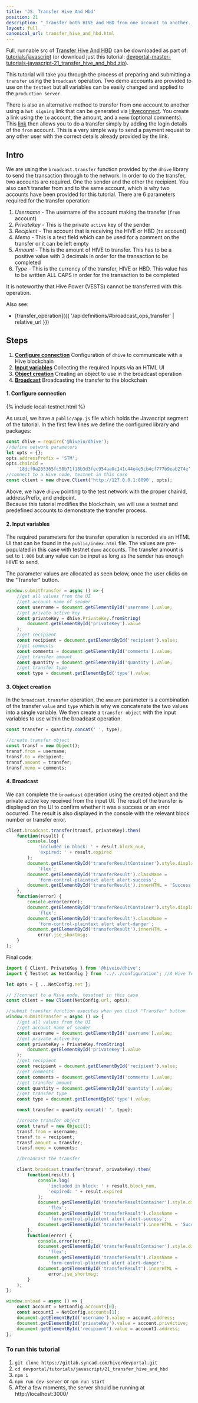 ```yaml
---
title: 'JS: Transfer Hive And Hbd'
position: 21
description: "_Transfer both HIVE and HBD from one account to another._"
layout: full
canonical_url: transfer_hive_and_hbd.html
---
```

Full, runnable src of [Transfer Hive And HBD](https://gitlab.syncad.com/hive/devportal/-/tree/master/tutorials/javascript/21_transfer_hive_and_hbd) can be downloaded as part of: [tutorials/javascript](https://gitlab.syncad.com/hive/devportal/-/tree/master/tutorials/javascript) (or download just this tutorial: [devportal-master-tutorials-javascript-21_transfer_hive_and_hbd.zip](https://gitlab.syncad.com/hive/devportal/-/archive/master/devportal-master.zip?path=tutorials/javascript/21_transfer_hive_and_hbd)).


This tutorial will take you through the process of preparing and submitting a `transfer` using the `broadcast` operation. Two demo accounts are provided to use on the `testnet` but all variables can be easily changed and applied to the `production server`.

There is also an alternative method to transfer from one account to another using a `hot signing` link that can be generated via [Hiveconnect](https://hivesigner.com/sign/). You create a link using the `to` account, the amount, and a `memo` (optional comments). This [link](https://hivesigner.com/sign/transfer?to=hiveio&amount=1.000%20HIVE) then allows you to do a transfer simply by adding the login details of the `from` account. This is a very simple way to send a payment request to any other user with the correct details already provided by the link.

## Intro

We are using the `broadcast.transfer` function provided by the `dhive` library to send the transaction through to the network. In order to do the transfer, two accounts are required. One the sender and the other the recipient. You also can't transfer from and to the same account, which is why two accounts have been provided for this tutorial. There are 6 parameters required for the transfer operation:

1.  _Username_ - The username of the account making the transfer (`from` account)
2.  _Privatekey_ - This is the private `active` key of the sender
3.  _Recipient_ - The account that is receiving the HIVE or HBD (`to` account)
4.  _Memo_ - This is a text field which can be used for a comment on the transfer or it can be left empty
5.  _Amount_ - This is the amount of HIVE to transfer. This has to be a positive value with 3 decimals in order for the transaction to be completed
6.  _Type_ - This is the currency of the transfer, HIVE or HBD. This value has to be written ALL CAPS in order for the transaction to be completed

It is noteworthy that Hive Power (VESTS) cannot be transferred with this operation.

Also see:
* [transfer_operation]({{ '/apidefinitions/#broadcast_ops_transfer' | relative_url }})

## Steps

1.  [**Configure connection**](#connection) Configuration of `dhive` to communicate with a Hive blockchain
2.  [**Input variables**](#input) Collecting the required inputs via an HTML UI
3.  [**Object creation**](#object) Creating an object to use in the broadcast operation
4.  [**Broadcast**](#broadcast) Broadcasting the transfer to the blockchain

#### 1. Configure connection<a name="connection"></a>

{% include local-testnet.html %}

As usual, we have a `public/app.js` file which holds the Javascript segment of the tutorial. In the first few lines we define the configured library and packages:

```javascript
const dhive = require('@hiveio/dhive');
//define network parameters
let opts = {};
opts.addressPrefix = 'STM';
opts.chainId =
    '18dcf0a285365fc58b71f18b3d3fec954aa0c141c44e4e5cb4cf777b9eab274e';
//connect to a Hive node, testnet in this case
const client = new dhive.Client('http://127.0.0.1:8090', opts);
```

Above, we have `dhive` pointing to the test network with the proper chainId, addressPrefix, and endpoint.  
Because this tutorial modifies the blockchain, we will use a testnet and predefined accounts to demonstrate the transfer process.

#### 2. Input variables<a name="input"></a>

The required parameters for the transfer operation is recorded via an HTML UI that can be found in the `public/index.html` file. The values are pre-populated in this case with testnet `demo` accounts. The transfer amount is set to `1.000` but any value can be input as long as the sender has enough HIVE to send.

The parameter values are allocated as seen below, once the user clicks on the "Transfer" button.

```javascript
window.submitTransfer = async () => {
    //get all values from the UI
    //get account name of sender
    const username = document.getElementById('username').value;
    //get private active key
    const privateKey = dhive.PrivateKey.fromString(
        document.getElementById('privateKey').value
    );
    //get recipient
    const recipient = document.getElementById('recipient').value;
    //get comments
    const comments = document.getElementById('comments').value;
    //get transfer amount
    const quantity = document.getElementById('quantity').value;
    //get transfer type
    const type = document.getElementById('type').value;
```

#### 3. Object creation<a name="object"></a>

In the `broadcast.transfer` operation, the `amount` parameter is a combination of the transfer `value` and `type` which is why we concatenate the two values into a single variable. We then create a `transfer object` with the input variables to use within the broadcast operation.

```javascript
const transfer = quantity.concat(' ', type);

//create transfer object
const transf = new Object();
transf.from = username;
transf.to = recipient;
transf.amount = transfer;
transf.memo = comments;
```

#### 4. Broadcast<a name="broadcast"></a>

We can complete the `broadcast` operation using the created object and the private active key received from the input UI. The result of the transfer is displayed on the UI to confirm whether it was a success or an error occurred. The result is also displayed in the console with the relevant block number or transfer error.

```javascript
client.broadcast.transfer(transf, privateKey).then(
    function(result) {
        console.log(
            'included in block: ' + result.block_num,
            'expired: ' + result.expired
        );
        document.getElementById('transferResultContainer').style.display =
            'flex';
        document.getElementById('transferResult').className =
            'form-control-plaintext alert alert-success';
        document.getElementById('transferResult').innerHTML = 'Success';
    },
    function(error) {
        console.error(error);
        document.getElementById('transferResultContainer').style.display =
            'flex';
        document.getElementById('transferResult').className =
            'form-control-plaintext alert alert-danger';
        document.getElementById('transferResult').innerHTML =
            error.jse_shortmsg;
    }
);
```

Final code:

```javascript
import { Client, PrivateKey } from '@hiveio/dhive';
import { Testnet as NetConfig } from '../../configuration'; //A Hive Testnet. Replace 'Testnet' with 'Mainnet' to connect to the main Hive blockchain.

let opts = { ...NetConfig.net };

// //connect to a Hive node, tesetnet in this case
const client = new Client(NetConfig.url, opts);

//submit transfer function executes when you click "Transfer" button
window.submitTransfer = async () => {
    //get all values from the UI
    //get account name of sender
    const username = document.getElementById('username').value;
    //get private active key
    const privateKey = PrivateKey.fromString(
        document.getElementById('privateKey').value
    );
    //get recipient
    const recipient = document.getElementById('recipient').value;
    //get comments
    const comments = document.getElementById('comments').value;
    //get transfer amount
    const quantity = document.getElementById('quantity').value;
    //get transfer type
    const type = document.getElementById('type').value;

    const transfer = quantity.concat(' ', type);

    //create transfer object
    const transf = new Object();
    transf.from = username;
    transf.to = recipient;
    transf.amount = transfer;
    transf.memo = comments;

    //broadcast the transfer

    client.broadcast.transfer(transf, privateKey).then(
        function(result) {
            console.log(
                'included in block: ' + result.block_num,
                'expired: ' + result.expired
            );
            document.getElementById('transferResultContainer').style.display =
                'flex';
            document.getElementById('transferResult').className =
                'form-control-plaintext alert alert-success';
            document.getElementById('transferResult').innerHTML = 'Success';
        },
        function(error) {
            console.error(error);
            document.getElementById('transferResultContainer').style.display =
                'flex';
            document.getElementById('transferResult').className =
                'form-control-plaintext alert alert-danger';
            document.getElementById('transferResult').innerHTML =
                error.jse_shortmsg;
        }
    );
};

window.onload = async () => {
    const account = NetConfig.accounts[0];
    const accountI = NetConfig.accounts[1];
    document.getElementById('username').value = account.address;
    document.getElementById('privateKey').value = account.privActive;
    document.getElementById('recipient').value = accountI.address;
};

```

### To run this tutorial

1. `git clone https://gitlab.syncad.com/hive/devportal.git`
2. `cd devportal/tutorials/javascript/21_transfer_hive_and_hbd`
3. `npm i`
4. `npm run dev-server` or `npm run start`
5. After a few moments, the server should be running at http://localhost:3000/
